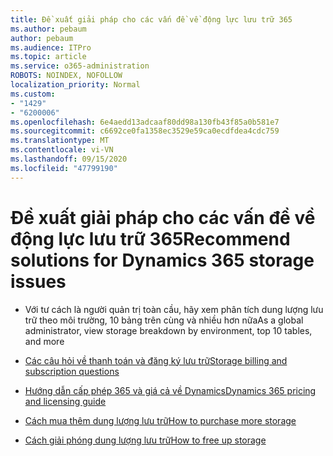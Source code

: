 ```yaml
---
title: Đề xuất giải pháp cho các vấn đề về động lực lưu trữ 365
ms.author: pebaum
author: pebaum
ms.audience: ITPro
ms.topic: article
ms.service: o365-administration
ROBOTS: NOINDEX, NOFOLLOW
localization_priority: Normal
ms.custom:
- "1429"
- "6200006"
ms.openlocfilehash: 6e4aedd13adcaaf80dd98a130fb43f85a0b581e7
ms.sourcegitcommit: c6692ce0fa1358ec3529e59ca0ecdfdea4cdc759
ms.translationtype: MT
ms.contentlocale: vi-VN
ms.lasthandoff: 09/15/2020
ms.locfileid: "47799190"
---
```

# <a name="recommend-solutions-for-dynamics-365-storage-issues"></a><span data-ttu-id="7ce00-102">Đề xuất giải pháp cho các vấn đề về động lực lưu trữ 365</span><span class="sxs-lookup"><span data-stu-id="7ce00-102">Recommend solutions for Dynamics 365 storage issues</span></span>

* <span data-ttu-id="7ce00-103">Với tư cách là người quản trị toàn cầu, hãy xem phân tích dung lượng lưu trữ theo môi trường, 10 bảng trên cùng và nhiều hơn nữa</span><span class="sxs-lookup"><span data-stu-id="7ce00-103">As a global administrator, view storage breakdown by environment, top 10 tables, and more</span></span>

* [<span data-ttu-id="7ce00-104">Các câu hỏi về thanh toán và đăng ký lưu trữ</span><span class="sxs-lookup"><span data-stu-id="7ce00-104">Storage billing and subscription questions</span></span>](https://docs.microsoft.com/dynamics365/customer-engagement/admin/contact-information-microsoft-dynamics-365-online-billing-support)

* [<span data-ttu-id="7ce00-105">Hướng dẫn cấp phép 365 và giá cả về Dynamics</span><span class="sxs-lookup"><span data-stu-id="7ce00-105">Dynamics 365 pricing and licensing guide</span></span>](https://dynamics.microsoft.com/pricing/)

* [<span data-ttu-id="7ce00-106">Cách mua thêm dung lượng lưu trữ</span><span class="sxs-lookup"><span data-stu-id="7ce00-106">How to purchase more storage</span></span>](https://docs.microsoft.com/dynamics365/customer-engagement/admin/manage-storage#add-storage-to-dynamics-365-online)

* [<span data-ttu-id="7ce00-107">Cách giải phóng dung lượng lưu trữ</span><span class="sxs-lookup"><span data-stu-id="7ce00-107">How to free up storage</span></span>](https://docs.microsoft.com/dynamics365/customer-engagement/admin/free-storage-space)
